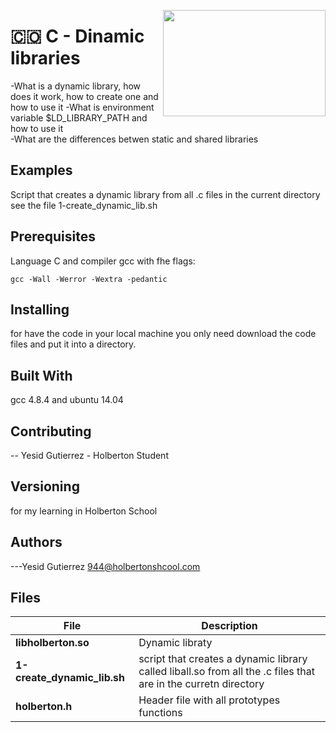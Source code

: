 <p>
<img width="260" height="170" src="https://davidjohncoleman.com/wp-djc/wp-content/uploads/2017/06/HBTN-Borderless-CMYK-Logo-Vertical-Color-Black@1200ppi-300x236.png" align="right" >
</p>





# :colombia: C - Dinamic libraries                                            
-What is a dynamic library, how does it work, how to create one and how to use it
-What is environment variable $LD_LIBRARY_PATH and how to use it                
-What are the differences betwen static and shared libraries                    
## Examples                                                                     
Script that creates a dynamic library from all .c files in the current directory
see the file 1-create_dynamic_lib.sh                                            
## Prerequisites                                                                
Language C and compiler gcc with fhe flags:                                     
```                                                                             
gcc -Wall -Werror -Wextra -pedantic                                             
```                                                                             
## Installing                                                                   
                                                                                
for have the code in your local machine you only need download the code files and put it into a directory.
## Built With                                                                   
                                                                                
gcc 4.8.4 and ubuntu 14.04                                                      
                                                                                
## Contributing                                                                 
                                                                                
-- Yesid Gutierrez - Holberton Student                                          
                                                                                
## Versioning                                                                   
for my learning in Holberton School                                             
                                                                                
## Authors                                                                      
                                                                                
---Yesid Gutierrez  944@holbertonshcool.com                                     
                                                                                
## Files                                                                        
                                                                                
|              File                |               Description                  |
| ---------------------------------| ------------------------------------------ |
| **libholberton.so** | Dynamic libraty|
| **1-create_dynamic_lib.sh** | script that creates a dynamic library called liball.so from all the .c files that are in the curretn directory|
| **holberton.h** | Header file with all prototypes functions|